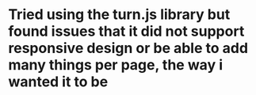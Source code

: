 # Tried using the turn.js library but found issues that it did not support responsive design or be able to add many things per page, the way i wanted it to be 

